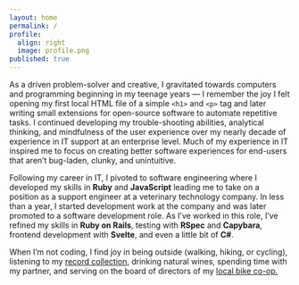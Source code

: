 ```yaml
---
layout: home
permalink: /
profile:
  align: right
  image: profile.png
published: true
---
```


As a driven problem-solver and creative, I gravitated towards computers and programming beginning in my teenage years — I remember the joy I felt opening my first local HTML file of a simple `<h1>` and `<p>` tag and later writing small extensions for open-source software to automate repetitive tasks. I continued developing my trouble-shooting abilities, analytical thinking, and mindfulness of the user experience over my nearly decade of experience in IT support at an enterprise level. Much of my experience in IT inspired me to focus on creating better software experiences for end-users that aren’t bug-laden, clunky, and unintuitive.  

Following my career in IT, I pivoted to software engineering where I developed my skills in **Ruby** and **JavaScript** leading me to take on a position as a support engineer at a veterinary technology company. In less than a year, I started development work at the company and was later promoted to a software development role. As I’ve worked in this role, I’ve refined my skills in **Ruby on Rails**, testing with **RSpec** and **Capybara**, frontend development with **Svelte**, and even a little bit of **C#**.

When I’m not coding, I find joy in being outside (walking, hiking, or cycling), listening to my [record collection](https://www.discogs.com/user/whatnotery), drinking natural wines, spending time with my partner, and serving on the board of directors of my [local bike co-op.](https://www.thebrokespoke.org/) 

